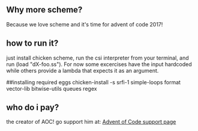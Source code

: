 ## Why more scheme?
Because we love scheme and it's time for advent of code 2017!

## how to run it?
just install chicken scheme, run the csi interpreter from your terminal, 
and run (load "dX-foo.ss"). For now some excercises have the input hardcoded
while others provide a lambda that expects it as an argument.

##installing required eggs
chicken-install -s srfi-1 simple-loops format vector-lib bitwise-utils queues regex

## who do i pay?
the creator of AOC! go support him at: 
[Advent of Code support page](http://adventofcode.com/2017/support)

